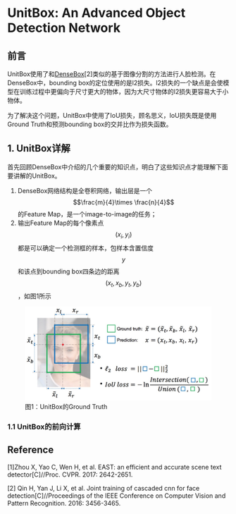 # UnitBox: An Advanced Object Detection Network

## 前言

UnitBox使用了和[DenseBox](https://senliuy.gitbooks.io/advanced-deep-learning/content/di-qi-zhang-ff1a-ren-lian-jian-ce/ren-lian-jian-ce/densebox-unifying-landmark-localization-with-end-to-end-object-detection.html)\[2\]类似的基于图像分割的方法进行人脸检测。在DenseBox中，bounding box的定位使用的是l2损失。l2损失的一个缺点是会使模型在训练过程中更偏向于尺寸更大的物体，因为大尺寸物体的l2损失更容易大于小物体。

为了解决这个问题，UnitBox中使用了IoU损失，顾名思义，IoU损失既是使用Ground Truth和预测bounding box的交并比作为损失函数。

## 1. UnitBox详解

首先回顾DenseBox中介绍的几个重要的知识点，明白了这些知识点才能理解下面要讲解的UnitBox。

1. DenseBox网络结构是全卷积网络，输出层是一个$$\frac{m}{4}\times \frac{n}{4}$$的Feature Map，是一个image-to-image的任务；
2. 输出Feature Map的每个像素点$$(x_i, y_i)$$都是可以确定一个检测框的样本，包样本含置信度$$y$$和该点到bounding box四条边的距离$$(x_t,x_b,y_t,y_b)$$，如图1所示

<figure>
<img src="/assets/UnitBox_1.png" alt="图1：UnitBox的Ground Truth" />
<figcaption>图1：UnitBox的Ground Truth</figcaption>
</figure>


### 1.1 UnitBox的前向计算 



## Reference

\[1\]Zhou X, Yao C, Wen H, et al. EAST: an efficient and accurate scene text detector\[C\]//Proc. CVPR. 2017: 2642-2651.

\[2\] Qin H, Yan J, Li X, et al. Joint training of cascaded cnn for face detection\[C\]//Proceedings of the IEEE Conference on Computer Vision and Pattern Recognition. 2016: 3456-3465.

